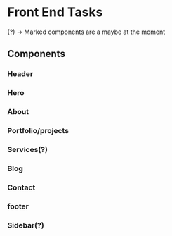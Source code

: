# Front End Tasks

(?) -> Marked components are a maybe at the moment
## Components
### Header
### Hero
### About
### Portfolio/projects
### Services(?)
### Blog
### Contact
### footer
### Sidebar(?)
